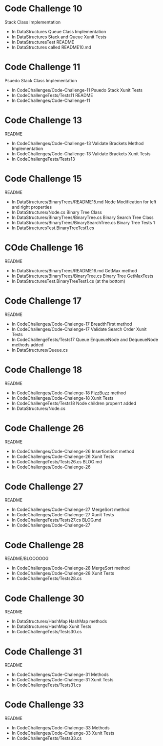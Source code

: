 # Code Challenge 10

Stack Class Implementation
- In DataStructures
Queue Class Implementation
- In DataStructures
Stack and Queue Xunit Tests
- In DataStructuresTest
README
- In DataStructures called README10.md

# Code Challenge 11

Psuedo Stack Class Implementation
- In CodeChallenges/Code-Challenge-11
Psuedo Stack Xunit Tests
- In CodeChallengeTests/Tests11
README
- In CodeChallenges/Code-Challenge-11

# Code Challenge 13

README
- In CodeChallenges/Code-Challenge-13
Validate Brackets Method Implementation
- In CodeChallenges/Code-Challenge-13
Validate Brackets Xunit Tests
- In CodeChallengeTests/Tests13

# Code Challenge 15

README
- In DataStructures/BinaryTrees/README15.md
Node Modification for left and right properties
- In DataStructures/Node.cs
Binary Tree Class
- In DataStructures/BinaryTrees/BinaryTree.cs
Binary Search Tree Class
- In DataStructures/BinaryTrees/BinarySearchTree.cs
Binary Tree Tests 1
- In DataStructuresTest.BinaryTreeTest1.cs

# COde Challenge 16

README
- In DataStructures/BinaryTrees/README16.md
GetMax method
- In DataStructures/BinaryTrees/BinaryTree.cs
Binary Tree GetMaxTests 
- In DataStructuresTest.BinaryTreeTest1.cs (at the bottom)

# Code Challenge 17

README
- In CodeChallenges/Code-Chalenge-17
BreadthFirst method
- In CodeChallenges/Code-Chalenge-17
Validate Search Order Xunit Tests
- In CodeChallengeTests/Tests17
Queue EnqueueNode and DequeueNode methods added 
- In DataStructures/Queue.cs

# Code Challenge 18

README
- In CodeChallenges/Code-Chalenge-18
FizzBuzz method
- In CodeChallenges/Code-Chalenge-18
Xunit Tests
- In CodeChallengeTests/Tests18
Node children properrt added 
- In DataStructures/Node.cs

# Code Challenge 26

README
- In CodeChallenges/Code-Chalenge-26
InsertionSort method
- In CodeChallenges/Code-Chalenge-26
Xunit Tests
- In CodeChallengeTests/Tests26.cs
BLOG.md
- In CodeChallenges/Code-Chalenge-26

# Code Challenge 27

README
- In CodeChallenges/Code-Chalenge-27
MergeSort method
- In CodeChallenges/Code-Chalenge-27
Xunit Tests
- In CodeChallengeTests/Tests27.cs
BLOG.md
- In CodeChallenges/Code-Chalenge-27

# Code Challenge 28

README/BLOOOOOG
- In CodeChallenges/Code-Chalenge-28
MergeSort method
- In CodeChallenges/Code-Chalenge-28
Xunit Tests
- In CodeChallengeTests/Tests28.cs

# Code Challenge 30

README
- In DataStructures/HashMap
HashMap methods
- In DataStructures/HashMap
Xunit Tests
- In CodeChallengeTests/Tests30.cs

# Code Challenge 31

README
- In CodeChallenges/Code-Chalenge-31
Methods
- In CodeChallenges/Code-Chalenge-31
Xunit Tests
- In CodeChallengeTests/Tests31.cs

# Code Challenge 33

README
- In CodeChallenges/Code-Chalenge-33
Methods
- In CodeChallenges/Code-Chalenge-33
Xunit Tests
- In CodeChallengeTests/Tests33.cs